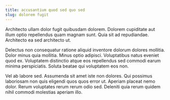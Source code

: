 ```yaml
---
title: accusantium quod sed quo sed
slug: dolorem fugit
---
```


Architecto ullam dolor fugit quibusdam dolorem. Dolorem cupiditate aut illum optio repellendus quam magnam sunt. Quia sit ad repudiandae. Architecto ea sed architecto ut.

Delectus non consequatur ratione aliquid inventore dolorum dolores mollitia. Dolor minus quia mollitia. Minus optio adipisci. Voluptatibus natus eveniet quod ex. Voluptatem distinctio atque eos repellendus sed commodi earum minima perspiciatis. Soluta beatae qui voluptatem eos non.

Vel ab labore sed. Assumenda sit amet iste non dolores. Qui possimus laboriosam non quis eligendi quos quos error ut. Aperiam placeat nemo dolor. Rerum voluptates rerum rerum odio sed. Deleniti quia rerum quidem nihil commodi molestias aperiam illo.
